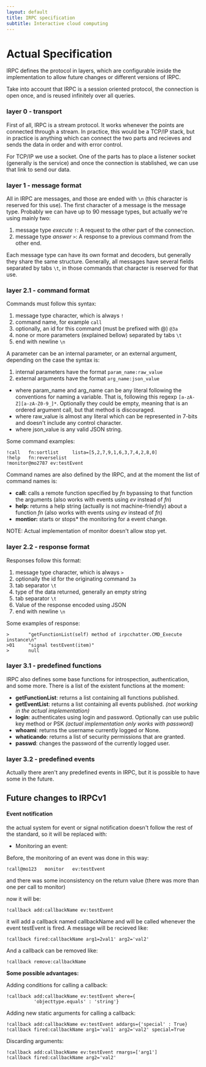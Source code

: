 ```yaml
---
layout: default
title: IRPC specification
subtitle: Interactive cloud computing
---
```


Actual Specification
==========================

IRPC defines the protocol in layers, which are configurable inside the implementation
to allow future changes or different versions of IRPC. 

Take into account that IRPC is a session oriented protocol, the connection is open
once, and is reused infinitely over all queries.

### layer 0 - transport ###

First of all, IRPC is a stream protocol. It works whenever the points are 
connected through a stream. In practice, this would be a TCP/IP stack, but in 
practice is anything which can connect the two parts and recieves and sends the 
data in order and with error control.

For TCP/IP we use a socket. One of the parts has to place a listener socket 
(generally is the service) and once the connection is stablished, we can use that
link to send our data.


### layer 1 - message format ###

All in IRPC are messages, and those are ended with `\n` (this character is 
reserved for this use).
The first character of a message is the message type. Probably we can have up to 
90 message types, but actually we're using mainly two:

1. message type *execute* `!`: A request to the other part of the connection.
2. message type *answer* `>`: A response to a previous command from the other end.

Each message type can have its own format and decoders, but generally they share 
the same structure. Generally, all messages have several fields separated by tabs
`\t`, in those commands that character is reserved for that use.

### layer 2.1 - command format ###

Commands must follow this syntax:

1. message type character, which is always `!`
2. command name, for example `call`
3. optionally, an id for this command (must be prefixed with @) `@3a`
4. none or more parameters (explained bellow) separated by tabs `\t`
5. end with newline `\n`

A parameter can be an internal parameter, or an external argument, depending on the case
the syntax is:

1. internal parameters have the format `param_name:raw_value`
2. external arguments have the format `arg_name:json_value`

* where param_name and arg_name can be any literal following the conventions for naming 
  a variable. That is, following this regexp `[a-zA-Z][a-zA-Z0-9_]*`. Optionally
  they could be empty, meaning that is an ordered argument call, but that method is 
  discouraged.
* where raw_value is almost any literal which can be represented in 
  7-bits and doesn't include any control character.
* where json_value is any valid JSON string.

Some command examples:

    !call   fn:sortlist     lista=[5,2,7,9,1,6,3,7,4,2,8,0]
    !help   fn:reverselist
    !monitor@mo2787 ev:testEvent

Command names are also defined by the IRPC, and at the moment the list of command names is:

* **call:** calls a remote function specified by *fn* bypassing to that function 
  the arguments (also works with events using *ev* instead of *fn*)
* **help:** returns a help string (actually is not machine-friendly) about a 
  function *fn* (also works with events using *ev* instead of *fn*)
* **montior:** starts or stops* the monitoring for a event change.

NOTE: Actual implementation of monitor doesn't allow stop yet.

### layer 2.2 - response format ###

Responses follow this format:
1. message type character, which is always `>`
2. optionally the id for the originating command `3a`
3. tab separator `\t`
4. type of the data returned, generally an empty string
5. tab separator `\t`
6. Value of the response encoded using JSON
7. end with newline `\n`

Some examples of response:

    >       "getFunctionList(self) method of irpcchatter.CMD_Execute instance\n"
    >01     "signal testEvent(item)"
    >       null


### layer 3.1 - predefined functions ###

IRPC also defines some base functions for introspection, authentication, and some more.
There is a list of the existent functions at the moment:

* **getFunctionList**: returns a list containing all functions published. 
* **getEventList**: returns a list containing all events published. *(not working in the actual implementation)*
* **login**: authenticates using login and password. Optionally can use public key method or PSK *(actual implementation only works with password)*
* **whoami**: returns the username currently logged or None.
* **whaticando**: returns a list of security permissions that are granted.
* **passwd**: changes the password of the currently logged user.

### layer 3.2 - predefined events ###

Actually there aren't any predefined events in IRPC, but it is possible to have
some in the future.


Future changes to IRPCv1
----------------------------------

#### Event notification ####

the actual system for event or signal notification doesn't follow the rest of
the standard, so it will be replaced with:

* Monitoring an event:

Before, the monitoring of an event was done in this way:

	!call@mo123   monitor   ev:testEvent

and there was some inconsistency on the return value (there was more than one per call to monitor)

now it will be:

	!callback add:callbackName ev:testEvent

it will add a callback named callbackName and will be called whenever the event testEvent is fired.
A message will be recieved like:

	!callback fired:callbackName arg1=2val1' arg2='val2'

And a callback can be removed like:

	!callback remove:callbackName 

**Some possible advantages:**

Adding conditions for calling a callback:

	!callback add:callbackName ev:testEvent where={
	          'objecttype.equals' : 'string'}

Adding new static arguments for calling a callback: 

	!callback add:callbackName ev:testEvent addargs={'special' : True}
	!callback fired:callbackName arg1='val1' arg2='val2' special=True

Discarding arguments:

	!callback add:callbackName ev:testEvent rmargs=['arg1']
	!callback fired:callbackName arg2='val2' 


